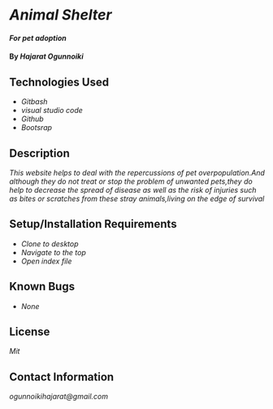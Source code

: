 # _Animal Shelter_

#### _For pet adoption_

#### By _**Hajarat Ogunnoiki**_

## Technologies Used

* _Gitbash_
* _visual studio code_
* _Github_
* _Bootsrap_

## Description

_This website helps to deal with the repercussions of pet overpopulation.And although they do not treat or stop the problem of unwanted pets,they do help to decrease the spread of disease as well as the risk of injuries such as bites or scratches from these stray animals,living on the edge of survival_

## Setup/Installation Requirements

* _Clone to desktop_
* _Navigate to the top_
* _Open index file_




## Known Bugs

* _None_


## License

_Mit_

## Contact Information

_ogunnoikihajarat@gmail.com_
